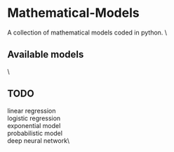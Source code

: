 # Mathematical-Models
A collection of mathematical models coded in python.
\

## Available models
\

## TODO
linear regression\
logistic regression\
exponential model\
probabilistic model\
deep neural network\
